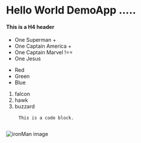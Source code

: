 # Hello World DemoApp .....
 
#### This is a H4 header

- One Superman +
- One Captain America + 
- One Captain Marvel !==
- One Jesus

*   Red
*   Green
*   Blue

1.  falcon
2.  hawk
3.  buzzard

<pre>
	<code>This is a code block.
	</code>
</pre>

![ironMan image]("https://hdqwalls.com/wallpaper/2160x3840/4k-new-ironman" "extra text")
